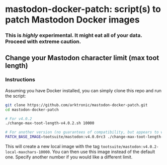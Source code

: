 # mastodon-docker-patch: script(s) to patch Mastodon Docker images

### This is *highly* experimental. It might eat all of your data. Proceed with extreme caution.

## Change your Mastodon character limit (max toot length)

### Instructions

Assuming you have Docker installed, you can simply clone this repo and run the script:
```bash
git clone https://github.com/arktronic/mastodon-docker-patch.git
cd mastodon-docker-patch

# For v4.0.2
./change-max-toot-length-v4.0.2.sh 10000

# For another version (no guarantees of compatibility, but appears to work with v3.5.3 and up)
PATCH_BASE_IMAGE=tootsuite/mastodon:v4.0.0rc3 ./change-max-toot-length-v4.0.2.sh 10000
```

This will create a new local image with the tag `tootsuite/mastodon:v4.0.2-local-maxchars-10000`. You can then use this image instead of the default one. Specify another number if you would like a different limit.
